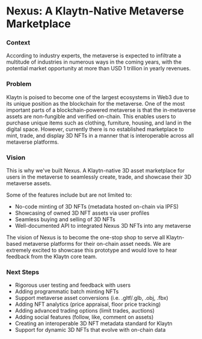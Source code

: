 # Nexus: A Klaytn-Native Metaverse Marketplace

### Context
According to industry experts, the metaverse is expected to infiltrate a multitude of industries in numerous ways in the coming years, with the potential market opportunity at more than USD 1 trillion in yearly revenues.

### Problem
Klaytn is poised to become one of the largest ecosystems in Web3 due to its unique position as the blockchain for the metaverse. One of the most important parts of a blockchain-powered metaverse is that the in-metaverse assets are non-fungible and verified on-chain. This enables users to purchase unique items such as clothing, furniture, housing, and land in the digital space. However, currently there is no established marketplace to mint, trade, and display 3D NFTs in a manner that is interoperable across all metaverse platforms.

### Vision
This is why we've built Nexus. A Klaytn-native 3D asset marketplace for users in the metaverse to seamlessly create, trade, and showcase their 3D metaverse assets.

Some of the features include but are not limited to:
- No-code minting of 3D NFTs (metadata hosted on-chain via IPFS)
- Showcasing of owned 3D NFT assets via user profiles
- Seamless buying and selling of 3D NFTs
- Well-documented API to integrated Nexus 3D NFTs into any metaverse

The vision of Nexus is to become the one-stop shop to serve all Klaytn-based metaverse platforms for their on-chain asset needs. We are extremely excited to showcase this prototype and would love to hear feedback from the Klaytn core team.

### Next Steps
- Rigorous user testing and feedback with users
- Adding programmatic batch minting NFTs
- Support metaverse asset conversions (i.e. .gltf/.glb, .obj, .fbx)
- Adding NFT analytics (price appraisal, floor price tracking)
- Adding advanced trading options (limit trades, auctions)
- Adding social features (follow, like, comment on assets)
- Creating an interoperable 3D NFT metadata standard for Klaytn
- Support for dynamic 3D NFTs that evolve with on-chain data
